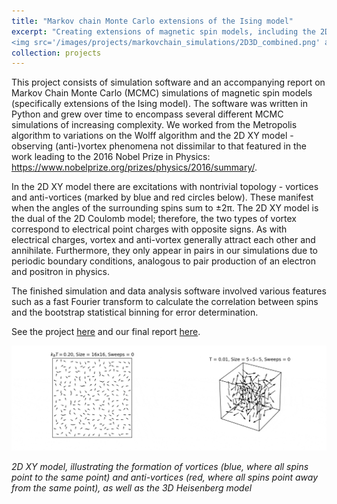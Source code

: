 ```yaml
---
title: "Markov chain Monte Carlo extensions of the Ising model"
excerpt: "Creating extensions of magnetic spin models, including the 2D XY and 3D Heisenberg models <br/>*{Python, Numpy}*<br/> 
<img src='/images/projects/markovchain_simulations/2D3D_combined.png' alt='2D XY model, 3D Heisenberg model' style='width:60%;border-radius:2%;' >"
collection: projects
---
```


This project consists of simulation software and an accompanying report on Markov Chain Monte Carlo (MCMC) simulations of magnetic 
spin models (specifically extensions of the Ising model). The software was written in Python and grew over time to encompass several 
different MCMC simulations of increasing complexity. We worked from the Metropolis algorithm to variations on the Wolff algorithm and 
the 2D XY model - observing (anti-)vortex phenomena not dissimilar to that featured in the work leading to the 2016 Nobel Prize 
in Physics: https://www.nobelprize.org/prizes/physics/2016/summary/.

In the 2D XY model there are excitations with nontrivial topology - vortices and anti-vortices (marked by blue and red circles below). 
These manifest when the angles of the surrounding spins sum to ±2π. The 2D XY model is the dual of the 2D Coulomb model; therefore, 
the two types of vortex correspond to electrical point charges with opposite signs. As with electrical charges, vortex and anti-vortex 
generally attract each other and annihilate. Furthermore, they only appear in pairs in our simulations due to periodic boundary conditions, 
analogous to pair production of an electron and positron in physics.

The finished simulation and data analysis software involved various features such as a fast Fourier transform to calculate 
the correlation between spins and the bootstrap statistical binning for error determination.

See the project [here](https://github.com/dominicwllmsn/markovchain_simulations) and our final report [here](https://github.com/dominicwllmsn/markovchain_simulations/blob/master/ising-report-final.pdf).

<img src="/images/projects/markovchain_simulations/GIF_combined.gif" alt="Pleased" style="align:center" />

*2D XY model, illustrating the formation of vortices (blue, where all spins point to the same point) and anti-vortices 
(red, where all spins point away from the same point), as well as the 3D Heisenberg model*